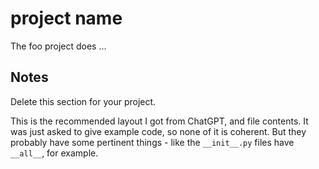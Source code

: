 # project name

The foo project does ...



## Notes

Delete this section for your project.

This is the recommended layout I got from ChatGPT, and file contents. It was just asked
to give example code, so none of it is coherent. But they probably have some pertinent
things - like the `__init__.py` files have `__all__`, for example.

